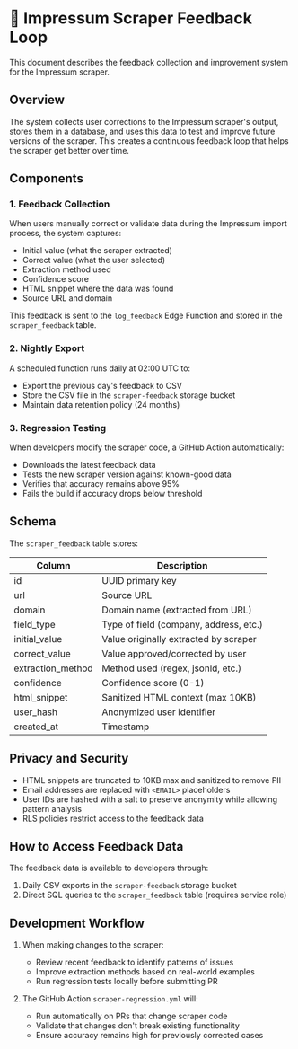 
# 🔄 Impressum Scraper Feedback Loop

This document describes the feedback collection and improvement system for the Impressum scraper.

## Overview

The system collects user corrections to the Impressum scraper's output, stores them in a database, and uses this data to test and improve future versions of the scraper. This creates a continuous feedback loop that helps the scraper get better over time.

## Components

### 1. Feedback Collection

When users manually correct or validate data during the Impressum import process, the system captures:

- Initial value (what the scraper extracted)
- Correct value (what the user selected)
- Extraction method used
- Confidence score
- HTML snippet where the data was found
- Source URL and domain

This feedback is sent to the `log_feedback` Edge Function and stored in the `scraper_feedback` table.

### 2. Nightly Export

A scheduled function runs daily at 02:00 UTC to:

- Export the previous day's feedback to CSV
- Store the CSV file in the `scraper-feedback` storage bucket
- Maintain data retention policy (24 months)

### 3. Regression Testing

When developers modify the scraper code, a GitHub Action automatically:

- Downloads the latest feedback data
- Tests the new scraper version against known-good data
- Verifies that accuracy remains above 95%
- Fails the build if accuracy drops below threshold

## Schema

The `scraper_feedback` table stores:

| Column            | Description                              |
|-------------------|------------------------------------------|
| id                | UUID primary key                         |
| url               | Source URL                               |
| domain            | Domain name (extracted from URL)         |
| field_type        | Type of field (company, address, etc.)   |
| initial_value     | Value originally extracted by scraper    |
| correct_value     | Value approved/corrected by user         |
| extraction_method | Method used (regex, jsonld, etc.)        |
| confidence        | Confidence score (0-1)                   |
| html_snippet      | Sanitized HTML context (max 10KB)        |
| user_hash         | Anonymized user identifier               |
| created_at        | Timestamp                                |

## Privacy and Security

- HTML snippets are truncated to 10KB max and sanitized to remove PII
- Email addresses are replaced with `<EMAIL>` placeholders
- User IDs are hashed with a salt to preserve anonymity while allowing pattern analysis
- RLS policies restrict access to the feedback data

## How to Access Feedback Data

The feedback data is available to developers through:

1. Daily CSV exports in the `scraper-feedback` storage bucket
2. Direct SQL queries to the `scraper_feedback` table (requires service role)

## Development Workflow

1. When making changes to the scraper:
   - Review recent feedback to identify patterns of issues
   - Improve extraction methods based on real-world examples
   - Run regression tests locally before submitting PR

2. The GitHub Action `scraper-regression.yml` will:
   - Run automatically on PRs that change scraper code
   - Validate that changes don't break existing functionality
   - Ensure accuracy remains high for previously corrected cases
